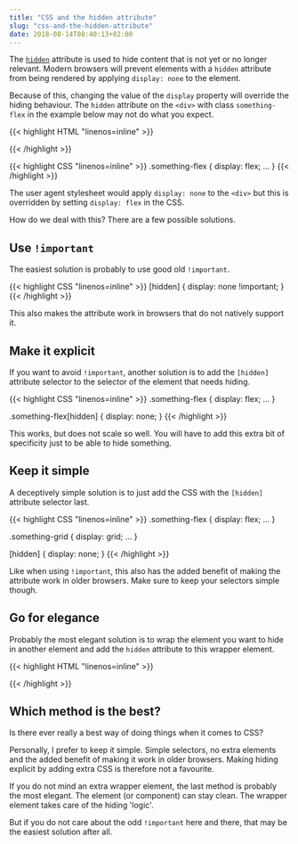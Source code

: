 ```yaml
---
title: "CSS and the hidden attribute"
slug: "css-and-the-hidden-attribute"
date: 2018-08-14T08:40:13+02:00
---
```


The
[`hidden`](https://HTML.spec.whatwg.org/multipage/interaction.HTML#the-hidden-attribute)
attribute is used to hide content that is not yet or no longer relevant.
Modern browsers will prevent elements with a `hidden` attribute from being
rendered by applying `display: none` to the element.

Because of this, changing the value of the `display` property will override the
hiding behaviour. The `hidden` attribute on the `<div>` with class
`something-flex` in the example below may not do what you expect.

{{< highlight HTML "linenos=inline" >}}
<div class="something-flex" hidden>
  …
</div>
{{< /highlight >}}

{{< highlight CSS "linenos=inline" >}}
.something-flex {
  display: flex;
  …
}
{{< /highlight >}}

The user agent stylesheet would apply `display: none` to the `<div>` but this
is overridden by setting `display: flex` in the CSS.

How do we deal with this? There are a few possible solutions.

## Use `!important`

The easiest solution is probably to use good old `!important`.

{{< highlight CSS "linenos=inline" >}}
[hidden] {
  display: none !important;
}
{{< /highlight >}}

This also makes the attribute work in browsers that do not natively support it.

## Make it explicit

If you want to avoid `!important`, another solution is to add the `[hidden]`
attribute selector to the selector of the element that needs hiding.

{{< highlight CSS "linenos=inline" >}}
.something-flex {
  display: flex;
  …
}

.something-flex[hidden] {
  display: none;
}
{{< /highlight >}}

This works, but does not scale so well. You will have to add this extra bit of
specificity just to be able to hide something.

## Keep it simple

A deceptively simple solution is to just add the CSS with the `[hidden]`
attribute selector last.

{{< highlight CSS "linenos=inline" >}}
.something-flex {
  display: flex;
  …
}

.something-grid {
  display: grid;
  …
}

[hidden] {
  display: none;
}
{{< /highlight >}}

Like when using `!important`, this also has the added benefit of making the
attribute work in older browsers. Make sure to keep your selectors simple
though.

## Go for elegance

Probably the most elegant solution is to wrap the element you want to hide in
another element and add the `hidden` attribute to this wrapper element.

{{< highlight HTML "linenos=inline" >}}
<div class="wrapper" hidden>
  <div class="something-flex">
    …
  </div>
</div>
{{< /highlight >}}

## Which method is the best?

Is there ever really a best way of doing things when it comes to CSS?

Personally, I prefer to keep it simple. Simple selectors, no extra elements and
the added benefit of making it work in older browsers. Making hiding explicit
by adding extra CSS is therefore not a favourite.

If you do not mind an extra wrapper element, the last method is probably the
most elegant. The element (or component) can stay clean. The wrapper element
takes care of the hiding 'logic'.

But if you do not care about the odd `!important` here and there, that may be
the easiest solution after all.

